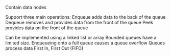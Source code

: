 Contain data nodes

Support three main operations:
    Enqueue adds data to the back of the queue
    Dequeue removes and provides data from the front of the queue
    Peek provides data on the front of the queue
    
    
Can be implemented using a linked list or array
Bounded queues have a limited size.
Enqueueing onto a full queue causes a queue overflow
Queues process data First In, First Out (FIFO)
